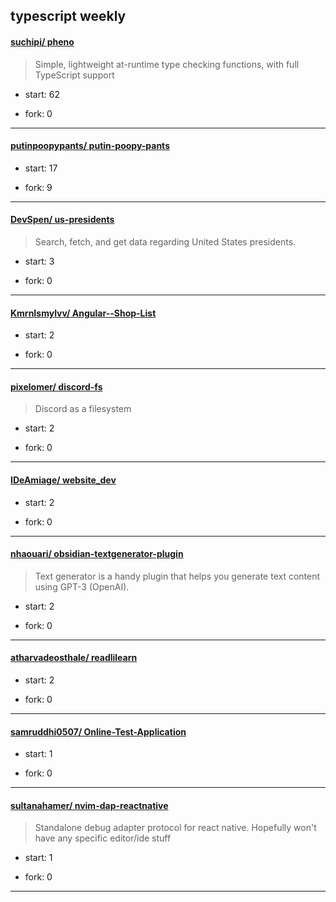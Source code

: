 ## typescript weekly

#### [suchipi/ pheno](https://github.com/suchipi/pheno)
>  Simple, lightweight at-runtime type checking functions, with full TypeScript support
+ start: 62
+ fork: 0
---
#### [putinpoopypants/ putin-poopy-pants](https://github.com/putinpoopypants/putin-poopy-pants)
>  
+ start: 17
+ fork: 9
---
#### [DevSpen/ us-presidents](https://github.com/DevSpen/us-presidents)
>  Search, fetch, and get data regarding United States presidents.
+ start: 3
+ fork: 0
---
#### [KmrnIsmylvv/ Angular--Shop-List](https://github.com/KmrnIsmylvv/Angular--Shop-List)
>  
+ start: 2
+ fork: 0
---
#### [pixelomer/ discord-fs](https://github.com/pixelomer/discord-fs)
>  Discord as a filesystem
+ start: 2
+ fork: 0
---
#### [IDeAmiage/ website_dev](https://github.com/IDeAmiage/website_dev)
>  
+ start: 2
+ fork: 0
---
#### [nhaouari/ obsidian-textgenerator-plugin](https://github.com/nhaouari/obsidian-textgenerator-plugin)
>  Text generator is a handy plugin that helps you generate text content using GPT-3 (OpenAI).
+ start: 2
+ fork: 0
---
#### [atharvadeosthale/ readlilearn](https://github.com/atharvadeosthale/readlilearn)
>  
+ start: 2
+ fork: 0
---
#### [samruddhi0507/ Online-Test-Application](https://github.com/samruddhi0507/Online-Test-Application)
>  
+ start: 1
+ fork: 0
---
#### [sultanahamer/ nvim-dap-reactnative](https://github.com/sultanahamer/nvim-dap-reactnative)
>  Standalone debug adapter protocol for react native. Hopefully won't have any specific editor/ide stuff
+ start: 1
+ fork: 0
---